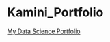 # Kamini_Portfolio

[My Data Science Portfolio](https://github.com/kaminiravichandran/Kamini_Data_Science_Portfolio/blob/main/README.md)

